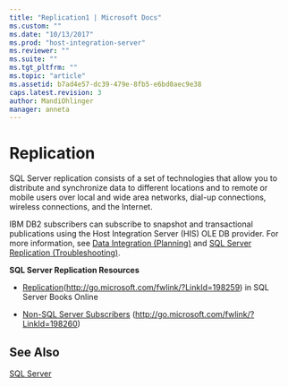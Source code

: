 ```yaml
---
title: "Replication1 | Microsoft Docs"
ms.custom: ""
ms.date: "10/13/2017"
ms.prod: "host-integration-server"
ms.reviewer: ""
ms.suite: ""
ms.tgt_pltfrm: ""
ms.topic: "article"
ms.assetid: b7ad4e57-dc39-479e-8fb5-e6bd0aec9e38
caps.latest.revision: 3
author: MandiOhlinger
manager: anneta
---
```

# Replication
SQL Server replication consists of a set of technologies that allow you to distribute and synchronize data to different locations and to remote or mobile users over local and wide area networks, dial-up connections, wireless connections, and the Internet.  
  
 IBM DB2 subscribers can subscribe to snapshot and transactional publications using the Host Integration Server (HIS) OLE DB provider. For more information, see [Data Integration (Planning)](../Topic/Data%20Integration%20\(Planning\)2.md) and [SQL Server Replication (Troubleshooting)](../Topic/SQL%20Server%20Replication%20\(Troubleshooting\)2.md).  
  
 **SQL Server Replication Resources**  
  
-   [Replication](http://go.microsoft.com/fwlink/?LinkId=198259)(http://go.microsoft.com/fwlink/?LinkId=198259) in SQL Server Books Online  
  
-   [Non-SQL Server Subscribers](http://go.microsoft.com/fwlink/?LinkId=198260) (http://go.microsoft.com/fwlink/?LinkId=198260)  
  
## See Also  
 [SQL Server](../core/sql-server.md)